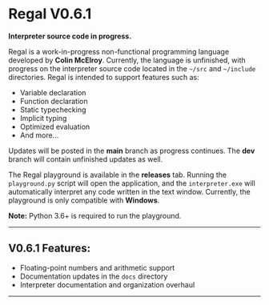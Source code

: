 # Regal V0.6.1

**Interpreter source code in progress.**

Regal is a work-in-progress non-functional programming language developed by **Colin McElroy**. Currently, the language is unfinished, with progress on the interpreter source code located in the `~/src` and `~/include` directories. Regal is intended to support features such as:

- Variable declaration
- Function declaration
- Static typechecking
- Implicit typing
- Optimized evaluation
- And more...

Updates will be posted in the **main** branch as progress continues. The **dev** branch will contain unfinished updates as well.

The Regal playground is available in the **releases** tab. Running the `playground.py` script will open the application, and the `interpreter.exe` will automatically interpret any code written in the text window. Currently, the playground is only compatible with **Windows**.

**Note:** Python 3.6+ is required to run the playground.

---

## V0.6.1 Features:

- Floating-point numbers and arithmetic support
- Documentation updates in the `docs` directory
- Interpreter documentation and organization overhaul

---
